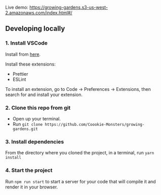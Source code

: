 Live demo: https://growing-gardens.s3-us-west-2.amazonaws.com/index.html#/

## Developing locally

### 1. Install VSCode
Install from [here](https://code.visualstudio.com/).

Install these extensions:
- Prettier
- ESLint

To install an extension, go to Code -> Preferences -> Extensions, then search for and install your extension.

### 2. Clone this repo from git

- Open up your terminal.
- Run `git clone https://github.com/Coookie-Monsters/growing-gardens.git`

### 3. Install dependencies

From the directory where you cloned the project, in a terminal, run
`yarn install`

### 4. Start the project

Run `npm run start` to start a server for your code that will compile it and render it in your browser.
